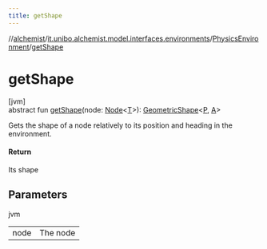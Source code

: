 ```yaml
---
title: getShape
---
```

//[alchemist](../../../index.html)/[it.unibo.alchemist.model.interfaces.environments](../index.html)/[PhysicsEnvironment](index.html)/[getShape](get-shape.html)



# getShape



[jvm]\
abstract fun [getShape](get-shape.html)(node: [Node](../../it.unibo.alchemist.model.interfaces/-node/index.html)<[T](index.html)>): [GeometricShape](../../it.unibo.alchemist.model.interfaces.geometry/-geometric-shape/index.html)<[P](index.html), [A](index.html)>



Gets the shape of a node relatively to its position and heading in the environment.



#### Return



Its shape



## Parameters


jvm

| | |
|---|---|
| node | The node |




